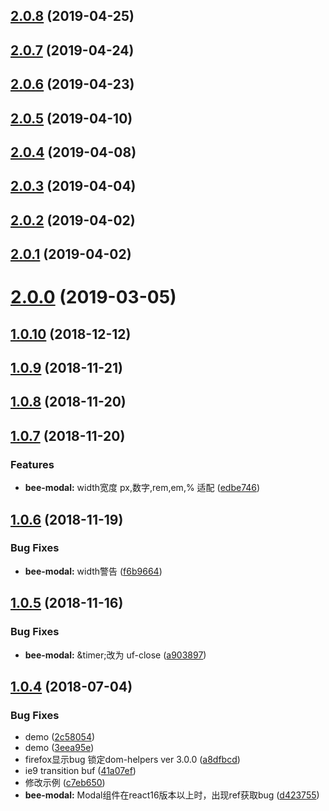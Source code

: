 <a name="2.0.8"></a>
## [2.0.8](https://github.com/tinper-bee/bee-modal/compare/v2.0.7...v2.0.8) (2019-04-25)



<a name="2.0.7"></a>
## [2.0.7](https://github.com/tinper-bee/bee-modal/compare/v2.0.6...v2.0.7) (2019-04-24)



<a name="2.0.6"></a>
## [2.0.6](https://github.com/tinper-bee/bee-modal/compare/v2.0.5...v2.0.6) (2019-04-23)



<a name="2.0.5"></a>
## [2.0.5](https://github.com/tinper-bee/bee-modal/compare/v2.0.4...v2.0.5) (2019-04-10)



<a name="2.0.4"></a>
## [2.0.4](https://github.com/tinper-bee/bee-modal/compare/v2.0.3...v2.0.4) (2019-04-08)



<a name="2.0.3"></a>
## [2.0.3](https://github.com/tinper-bee/bee-modal/compare/v2.0.2...v2.0.3) (2019-04-04)



<a name="2.0.2"></a>
## [2.0.2](https://github.com/tinper-bee/bee-modal/compare/v2.0.1...v2.0.2) (2019-04-02)



<a name="2.0.1"></a>
## [2.0.1](https://github.com/tinper-bee/bee-modal/compare/v2.0.0...v2.0.1) (2019-04-02)



<a name="2.0.0"></a>
# [2.0.0](https://github.com/tinper-bee/bee-modal/compare/v1.0.10...v2.0.0) (2019-03-05)



<a name="1.0.10"></a>
## [1.0.10](https://github.com/tinper-bee/bee-modal/compare/v1.0.9...v1.0.10) (2018-12-12)



<a name="1.0.9"></a>
## [1.0.9](https://github.com/tinper-bee/bee-modal/compare/v1.0.8...v1.0.9) (2018-11-21)



<a name="1.0.8"></a>
## [1.0.8](https://github.com/tinper-bee/bee-modal/compare/v1.0.7...v1.0.8) (2018-11-20)



<a name="1.0.7"></a>
## [1.0.7](https://github.com/tinper-bee/bee-modal/compare/v1.0.6...v1.0.7) (2018-11-20)


### Features

* **bee-modal:** width宽度 px,数字,rem,em,% 适配 ([edbe746](https://github.com/tinper-bee/bee-modal/commit/edbe746))



<a name="1.0.6"></a>
## [1.0.6](https://github.com/tinper-bee/bee-modal/compare/v1.0.5...v1.0.6) (2018-11-19)


### Bug Fixes

* **bee-modal:** width警告 ([f6b9664](https://github.com/tinper-bee/bee-modal/commit/f6b9664))



<a name="1.0.5"></a>
## [1.0.5](https://github.com/tinper-bee/bee-modal/compare/v1.0.4...v1.0.5) (2018-11-16)


### Bug Fixes

* **bee-modal:** &timer;改为 uf-close ([a903897](https://github.com/tinper-bee/bee-modal/commit/a903897))



<a name="1.0.4"></a>
## [1.0.4](https://github.com/tinper-bee/bee-modal/compare/a8dfbcd...v1.0.4) (2018-07-04)


### Bug Fixes

* demo ([2c58054](https://github.com/tinper-bee/bee-modal/commit/2c58054))
* demo ([3eea95e](https://github.com/tinper-bee/bee-modal/commit/3eea95e))
* firefox显示bug 锁定dom-helpers ver 3.0.0 ([a8dfbcd](https://github.com/tinper-bee/bee-modal/commit/a8dfbcd))
* ie9 transition buf ([41a07ef](https://github.com/tinper-bee/bee-modal/commit/41a07ef))
* 修改示例 ([c7eb650](https://github.com/tinper-bee/bee-modal/commit/c7eb650))
* **bee-modal:** Modal组件在react16版本以上时，出现ref获取bug ([d423755](https://github.com/tinper-bee/bee-modal/commit/d423755))




